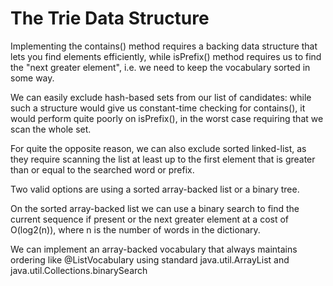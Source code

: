 # The Trie Data Structure

Implementing the contains() method requires a backing data structure that lets you find
elements efficiently, while isPrefix() method requires us to find the "next greater
element", i.e. we need to keep the vocabulary sorted in some way.

We can easily exclude hash-based sets from our list of candidates: while such a structure
would give us constant-time checking for contains(), it would perform quite poorly on 
isPrefix(), in the worst case requiring that we scan the whole set.

For quite the opposite reason, we can also exclude sorted linked-list, as they require
scanning the list at least up to the first element that is greater than or equal to the
searched word or prefix.

Two valid options are using a sorted array-backed list or a binary tree.

On the sorted array-backed list we can use a binary search to find the current sequence
if present or the next greater element at a cost of O(log2(n)), where n is the number
of words in the dictionary.

We can implement an array-backed vocabulary that always maintains ordering like @ListVocabulary
using standard java.util.ArrayList and java.util.Collections.binarySearch